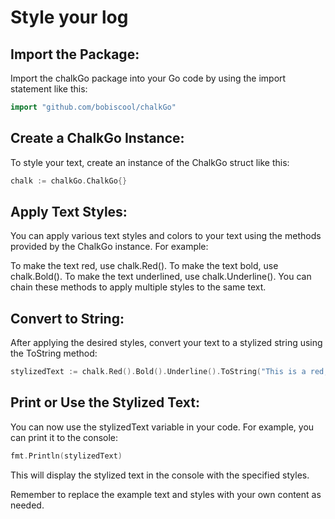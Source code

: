 # Style your log

## Import the Package:
Import the chalkGo package into your Go code by using the import statement like this:

``` go
import "github.com/bobiscool/chalkGo"
```
## Create a ChalkGo Instance:
To style your text, create an instance of the ChalkGo struct like this:

``` go
chalk := chalkGo.ChalkGo{}
```
## Apply Text Styles:
You can apply various text styles and colors to your text using the methods provided by the ChalkGo instance. For example:

To make the text red, use chalk.Red().
To make the text bold, use chalk.Bold().
To make the text underlined, use chalk.Underline().
You can chain these methods to apply multiple styles to the same text.

## Convert to String:
After applying the desired styles, convert your text to a stylized string using the ToString method:

``` go
stylizedText := chalk.Red().Bold().Underline().ToString("This is a red, bold, and underlined text")
```
## Print or Use the Stylized Text:
You can now use the stylizedText variable in your code. For example, you can print it to the console:

``` go
fmt.Println(stylizedText)
```
This will display the stylized text in the console with the specified styles.

Remember to replace the example text and styles with your own content as needed.